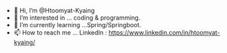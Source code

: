 - 👋 Hi, I’m @Htoomyat-Kyaing
- 👀 I’m interested in ... coding & programming.
- 🌱 I’m currently learning ...Spring/Springboot.
- 📫 How to reach me ... LinkedIn : https://www.linkedin.com/in/htoomyat-kyaing/

<!---
Htoomyat-Kyaing/Htoomyat-Kyaing is a ✨ special ✨ repository because its `README.md` (this file) appears on your GitHub profile.
You can click the Preview link to take a look at your changes.
--->
